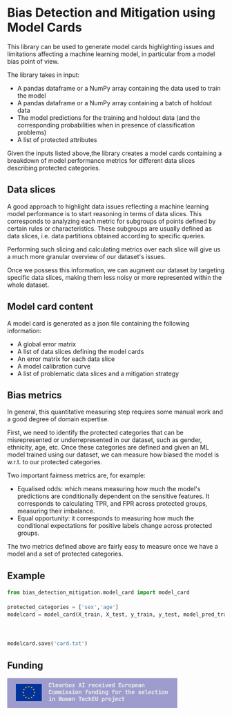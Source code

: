 # Bias Detection and Mitigation using Model Cards

This library can be used to generate model cards highlighting issues and limitations affecting a machine learning model, in particular from a model bias point of view.

The library takes in input:
 - A pandas dataframe or a NumPy array containing the data used to train the model
 - A pandas dataframe or a NumPy array containing a batch of holdout data
 - The model predictions for the training and holdout data (and the corresponding probabilities when in presence of classification problems)
 - A list of  protected attributes

Given  the inputs listed above,the library  creates a model cards containing a breakdown  of model performance metrics for different data slices describing protected categories.

## Data slices

A good approach to highlight data issues reflecting a machine learning model performance is to start reasoning in terms of data slices. This corresponds to analyzing each metric for subgroups of points defined by certain rules or characteristics. These subgroups are usually defined as data slices, i.e. data partitions obtained according to specific queries.

Performing such slicing and calculating metrics over each slice will give us a much more granular overview of our dataset's issues. 

Once we possess this information, we can augment our dataset by targeting specific data slices, making them less noisy or more represented within the whole dataset.

## Model card content

A model card is generated as a json file containing the following information:

- A global error matrix
- A list of data slices defining the model cards
- An error matrix for each data slice
- A model calibration curve
- A list of problematic data slices and a mitigation strategy


## Bias metrics 

In general, this quantitative measuring step requires some manual work and a good degree of domain expertise.

First, we need to identify the protected categories that can be misrepresented or underrepresented in our dataset, such as gender, ethnicity, age, etc. Once these categories are defined and given an ML model trained using our dataset, we can measure how biased the model is w.r.t. to our protected categories.

Two important fairness metrics are, for example:

- Equalised odds: which means measuring how much the model's predictions are conditionally dependent on the sensitive features. It corresponds to calculating TPR, and FPR across protected groups, measuring their imbalance.
- Equal opportunity: it corresponds to measuring how much the conditional expectations for positive labels change across protected groups.

The two metrics defined above are fairly easy to measure once we have a model and a set of protected categories. 

## Example

``` python
from bias_detection_mitigation.model_card import model_card

protected_categories = ['sex','age']
modelcard = model_card(X_train, X_test, y_train, y_test, model_pred_train, model_pred_test, protected_categories=protected_categories)



modelcard.save('card.txt')
```


## Funding
![img.png](img.png)